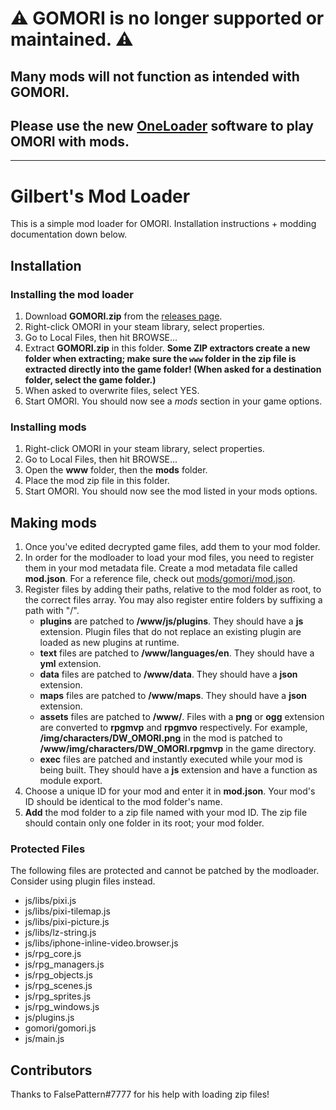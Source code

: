 # ⚠️ GOMORI is no longer supported or maintained. ⚠️
## Many mods will not function as intended with GOMORI.
## Please use the new [OneLoader](https://github.com/rphsoftware/OneLoader) software to play OMORI with mods.

----

# Gilbert's Mod Loader
This is a simple mod loader for OMORI. Installation instructions + modding documentation down below.

## Installation
### Installing the mod loader
1. Download **GOMORI.zip** from the [releases page](https://github.com/GilbertGobbels/gomori/releases).
2. Right-click OMORI in your steam library, select properties.
3. Go to Local Files, then hit BROWSE...
4. Extract **GOMORI.zip** in this folder. **Some ZIP extractors create a new folder when extracting; make sure the `www` folder in the zip file is extracted directly into the game folder! (When asked for a destination folder, select the game folder.)**
5. When asked to overwrite files, select YES.
6. Start OMORI. You should now see a *mods* section in your game options.

### Installing mods
1. Right-click OMORI in your steam library, select properties.
2. Go to Local Files, then hit BROWSE...
3. Open the **www** folder, then the **mods** folder.
4. Place the mod zip file in this folder.
5. Start OMORI. You should now see the mod listed in your mods options.

## Making mods
1. Once you've edited decrypted game files, add them to your mod folder.
2. In order for the modloader to load your mod files, you need to register them in your mod metadata file. Create a mod metadata file called **mod.json**. For a reference file, check out [mods/gomori/mod.json](https://github.com/GilbertGobbels/gomori/blob/master/www/mods/gomori/mod.json).
3. Register files by adding their paths, relative to the mod folder as root, to the correct files array. You may also register entire folders by suffixing a path with "/".
    * **plugins** are patched to **/www/js/plugins**. They should have a **js** extension. Plugin files that do not replace an existing plugin are loaded as new plugins at runtime.
    * **text** files are patched to **/www/languages/en**. They should have a **yml** extension.
    * **data** files are patched to **/www/data**. They should have a **json** extension.
    * **maps** files are patched to **/www/maps**. They should have a **json** extension.
    * **assets** files are patched to **/www/<path in mod folder>**. Files with a **png** or **ogg** extension are converted to **rpgmvp** and **rpgmvo** respectively. For example, **/img/characters/DW_OMORI.png** in the mod is patched to **/www/img/characters/DW_OMORI.rpgmvp** in the game directory.
    * **exec** files are patched and instantly executed while your mod is being built. They should have a **js** extension and have a function as module export.
4. Choose a unique ID for your mod and enter it in **mod.json**. Your mod's ID should be identical to the mod folder's name.
5. **Add** the mod folder to a zip file named with your mod ID. The zip file should contain only one folder in its root; your mod folder.

### Protected Files
The following files are protected and cannot be patched by the modloader. Consider using plugin files instead.
* js/libs/pixi.js
* js/libs/pixi-tilemap.js
* js/libs/pixi-picture.js
* js/libs/lz-string.js
* js/libs/iphone-inline-video.browser.js
* js/rpg_core.js
* js/rpg_managers.js
* js/rpg_objects.js
* js/rpg_scenes.js
* js/rpg_sprites.js
* js/rpg_windows.js
* js/plugins.js
* gomori/gomori.js
* js/main.js

## Contributors
Thanks to FalsePattern#7777 for his help with loading zip files!
